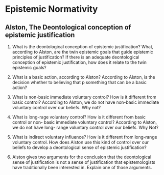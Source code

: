 Epistemic Normativity
======================

Alston, The Deontological conception of epistemic justification
---------------------------------------------------------------
1.  What is the deontological conception of epistemic justification? What, according to Alston, are the twin epistemic goals that guide epistemic principles of justification? If there is an adequate deontological conception of epistemic justification, how does it relate to the twin epistemic goals?

2.  What is a basic action, according to Alston? According to Alston, is the decision whether to believing that p something that can be a basic action?

3.  What is non-basic immediate voluntary control? How is it different from basic control? According to Alston, we do not have non-basic immediate voluntary control over our beliefs. Why not?

4.  What is long-rage voluntary control? How is it different from basic control or non- basic immediate voluntary control? According to Alston, we do not have long- range voluntary control over our beliefs. Why Not?

5.  What is indirect voluntary influence? How is it different from long-range voluntary control. How does Alston use this kind of control over our beliefs to develop a deontological sense of epistemic justification?

6.  Alston gives two arguments for the conclusion that the deontological sense of
justification is not a sense of justification that epistemologists have traditionally
been interested in. Explain one of those arguments.
